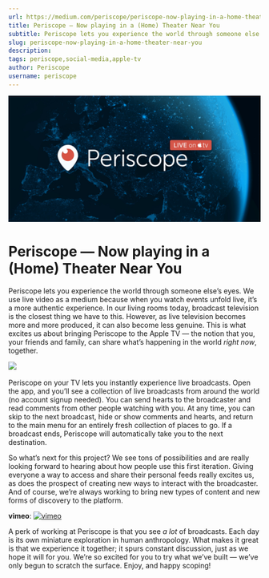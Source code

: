 ```yaml
---
url: https://medium.com/periscope/periscope-now-playing-in-a-home-theater-near-you-aea99291d998
title: Periscope — Now playing in a (Home) Theater Near You
subtitle: Periscope lets you experience the world through someone else’s eyes. We use live video as a medium because when you watch events unfold…
slug: periscope-now-playing-in-a-home-theater-near-you
description: 
tags: periscope,social-media,apple-tv
author: Periscope
username: periscope
---
```


![](./assets/1*YjDAjvVAOg3IZo21LaQDfw.jpeg)

# Periscope — Now playing in a (Home) Theater Near You

Periscope lets you experience the world through someone else’s eyes. We use live video as a medium because when you watch events unfold live, it’s a more authentic experience. In our living rooms today, broadcast television is the closest thing we have to this. However, as live television becomes more and more produced, it can also become less genuine. This is what excites us about bringing Periscope to the Apple TV — the notion that you, your friends and family, can share what’s happening in the world *right now*, together.

![](./assets/1*rb3IBYDMD9HYpKwF6RkeHA.gif)

Periscope on your TV lets you instantly experience live broadcasts. Open the app, and you’ll see a collection of live broadcasts from around the world (no account signup needed). You can send hearts to the broadcaster and read comments from other people watching with you. At any time, you can skip to the next broadcast, hide or show comments and hearts, and return to the main menu for an entirely fresh collection of places to go. If a broadcast ends, Periscope will automatically take you to the next destination.

So what’s next for this project? We see tons of possibilities and are really looking forward to hearing about how people use this first iteration. Giving everyone a way to access and share their personal feeds really excites us, as does the prospect of creating new ways to interact with the broadcaster. And of course, we’re always working to bring new types of content and new forms of discovery to the platform.

__vimeo__:
[![vimeo](http://i.vimeocdn.com/video/541817585_1280.jpg)](https://player.vimeo.com/video/144068600)

A perk of working at Periscope is that you see *a lot* of broadcasts. Each day is its own miniature exploration in human anthropology. What makes it great is that we experience it together; it spurs constant discussion, just as we hope it will for you. We’re so excited for you to try what we’ve built — we’ve only begun to scratch the surface. Enjoy, and happy scoping!


